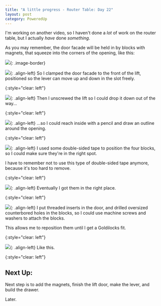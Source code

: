 ```yaml
---
title: "A little progress - Router Table: Day 22"
layout: post
category: PoweredUp
---
```

I'm working on another video, so I haven't done a *lot* of work on the router table, but I actually *have* done *something*.

As you may remember, the door facade will be held in by blocks with magnets, that squeeze into the corners of the opening, like this:

![](/assets/images-posts/2019-03-20.1.01.jpg){: .image-border}

![](/assets/images-posts/2019-03-20.1.02.jpg){: .align-left}
So I clamped the door facade to the front of the lift, positioned so the lever can move up and down in the slot freely.

{:style="clear: left"}

![](/assets/images-posts/2019-03-20.1.03.jpg){: .align-left}
Then I unscrewed the lift so I could drop it down out of the way...

{:style="clear: left"}

![](/assets/images-posts/2019-03-20.1.04.jpg){: .align-left}
...so I could reach inside with a pencil and draw an outline around the opening.

{:style="clear: left"}

![](/assets/images-posts/2019-03-20.1.05.jpg){: .align-left}
I used some double-sided tape to position the four blocks, so I could make sure they're in the right spot.

I have to remember not to use this type of double-sided tape anymore, because it's too hard to remove.

{:style="clear: left"}

![](/assets/images-posts/2019-03-20.1.06.jpg){: .align-left}
Eventually I got them in the right place.

{:style="clear: left"}

![](/assets/images-posts/2019-03-20.1.07.jpg){: .align-left}
I put threaded inserts in the door, and drilled oversized counterbored holes in the blocks, so I could use machine screws and washers to attach the blocks.

This allows me to reposition them until I get a Goldilocks fit.

{:style="clear: left"}

![](/assets/images-posts/2019-03-20.1.08.jpg){: .align-left}
Like this.

{:style="clear: left"}

## Next Up:

Next step is to add the magnets, finish the lift door, make the lever, and build the drawer.

Later.